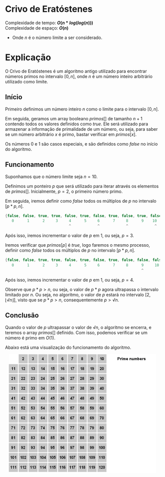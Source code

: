 # Crivo de Eratóstenes

Complexidade de tempo: **$O(n*log(log(n)))$**  
Complexidade de espaço: **$O(n)$**  

- Onde $n$ é o número limite a ser considerado.

# Explicação

O Crivo de Eratóstenes é um algoritmo antigo utilizado para encontrar números primos no intervalo $[0, n]$, onde $n$ é um número inteiro arbitrário utilizado como limite.

## Início

Primeiro definimos um número inteiro $n$ como o limite para o intervalo $[0, n]$.  

Em seguida, geramos um array booleano $primos[]$ de tamanho $n+1$ contendo todos os valores definidos como $true$. Ele será utilizado para armazenar a informação de primalidade de um número, ou seja, para saber se um número arbitrário $x$ é primo, bastar verificar em $primos[x]$.

Os números $0$ e $1$ são casos especiais, e são definidos como $false$ no início do algoritmo.

## Funcionamento

Suponhamos que o número limite seja $n = 10$.

Definimos um ponteiro $p$ que será utilizado para iterar através os elementos de $primos[]$. Inicialmente, $p = 2$, o primeiro número primo.

Em seguida, iremos definir como $false$ todos os múltiplos de $p$ no intervalo $[p * p, n]$.

```cpp
{false, false, true, true, false, true, false, true, false, true, false}
   0      1      2     3     4      5     6      7     8      9    10
                             ^            ^            ^            ^
```

Após isso, iremos incrementar o valor de $p$ em $1$, ou seja, $p = 3$.

Iremos verificar que $primos[p]$ é $true$, logo faremos o mesmo processo, definir como $false$ todos os múltiplos de $p$ no intervalo $[p * p, n]$.

```cpp
{false, false, true, true, false, true, false, true, false, false, false}
   0      1      2     3     4      5     6      7     8      9     10
                                                              ^
```

Após isso, iremos incrementar o valor de $p$ em $1$, ou seja, $p = 4$.

Observe que $p * p > n$, ou seja, o valor de $p * p$ agora ultrapassa o intervalo limitado por $n$. Ou seja, no algoritmo, o valor de $p$ estará no intervalo $[2, ⌊√n⌋]$, visto que se $p * p > n$, consequentemente $p > √n$.

## Conclusão

Quando o valor de $p$ ultrapassar o valor de $√n$, o algoritmo se encerra, e teremos o array $primos[]$ definido. Com isso, podemos verificar se um número é primo em $O(1)$.

Abaixo está uma visualização do funcionamento do algoritmo.

<p align="center">
   <img src="https://github.com/victorrschmidt/Algoritmos/blob/main/img/crivo_eratostenes_1.gif" width="480" alt="crivo">
</p>

